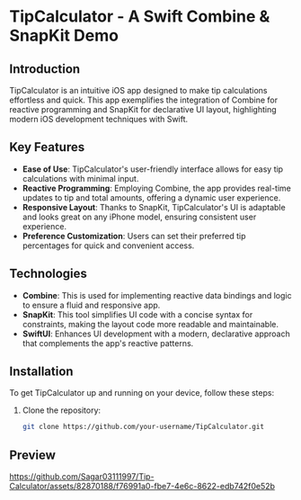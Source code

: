 
# TipCalculator - A Swift Combine & SnapKit Demo

## Introduction

TipCalculator is an intuitive iOS app designed to make tip calculations effortless and quick. This app exemplifies the integration of Combine for reactive programming and SnapKit for declarative UI layout, highlighting modern iOS development techniques with Swift.

## Key Features

- **Ease of Use**: TipCalculator's user-friendly interface allows for easy tip calculations with minimal input.
- **Reactive Programming**: Employing Combine, the app provides real-time updates to tip and total amounts, offering a dynamic user experience.
- **Responsive Layout**: Thanks to SnapKit, TipCalculator's UI is adaptable and looks great on any iPhone model, ensuring consistent user experience.
- **Preference Customization**: Users can set their preferred tip percentages for quick and convenient access.

## Technologies

- **Combine**: This is used for implementing reactive data bindings and logic to ensure a fluid and responsive app.
- **SnapKit**: This tool simplifies UI code with a concise syntax for constraints, making the layout code more readable and maintainable.
- **SwiftUI**: Enhances UI development with a modern, declarative approach that complements the app's reactive patterns.

## Installation

To get TipCalculator up and running on your device, follow these steps:

1. Clone the repository:
   ```bash
   git clone https://github.com/your-username/TipCalculator.git

## Preview
https://github.com/Sagar03111997/Tip-Calculator/assets/82870188/f76991a0-fbe7-4e6c-8622-edb742f0e52b

